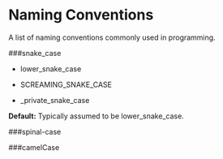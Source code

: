 Naming Conventions
==================

A list of naming conventions commonly used in programming.

###snake_case
 
* lower_snake_case
 
* SCREAMING_SNAKE_CASE
 
* _private_snake_case
 
**Default:** Typically assumed to be lower_snake_case.
 
###spinal-case
 
###camelCase
